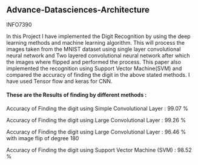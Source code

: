 ## Advance-Datasciences-Architecture
INFO7390

In this Project I have implemented the Digit Recognition by using the deep learning methods and machine learning algorithm. This will process the images taken from the MNIST dataset using single layer convolutional neural network and Two layered convolutional neural network after which the images where flipped and performed the process. This paper also implemented the recognition using Support Vector Machine(SVM) and compared the accuracy of finding the digit in the above stated methods. I have used Tensor flow and keras for CNN.

#### These are the Results of finding by different methods :

Accuracy of Finding the digit using Simple Convolutional Layer                : 99.07 %

Accuracy of Finding the digit using Large Convolutional Layer                   : 99.26 %

Accuracy of Finding the digit using Large Convolutional Layer                   : 96.46 %
with image flip of degree 180 

Accuracy of Finding the digit using Support Vector Machine (SVM)            : 98.52 %
